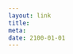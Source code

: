 ```yaml
--- 
layout: link
title: 
meta: 
date: 2100-01-01
---
```

<!-- Meta is simply the desired link of the title -->
<!-- CMD+SHIFT+OPT+D for date in Sublime Text (insertDate plugin) -->
